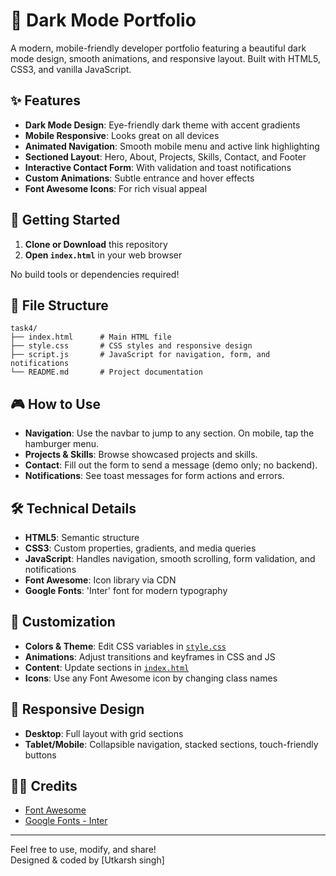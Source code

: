 # 🌙 Dark Mode Portfolio

A modern, mobile-friendly developer portfolio featuring a beautiful dark mode design, smooth animations, and responsive layout. Built with HTML5, CSS3, and vanilla JavaScript.

## ✨ Features

- **Dark Mode Design**: Eye-friendly dark theme with accent gradients
- **Mobile Responsive**: Looks great on all devices
- **Animated Navigation**: Smooth mobile menu and active link highlighting
- **Sectioned Layout**: Hero, About, Projects, Skills, Contact, and Footer
- **Interactive Contact Form**: With validation and toast notifications
- **Custom Animations**: Subtle entrance and hover effects
- **Font Awesome Icons**: For rich visual appeal

## 🚀 Getting Started

1. **Clone or Download** this repository
2. **Open `index.html`** in your web browser

No build tools or dependencies required!

## 📁 File Structure

```
task4/
├── index.html      # Main HTML file
├── style.css       # CSS styles and responsive design
├── script.js       # JavaScript for navigation, form, and notifications
└── README.md       # Project documentation
```

## 🎮 How to Use

- **Navigation**: Use the navbar to jump to any section. On mobile, tap the hamburger menu.
- **Projects & Skills**: Browse showcased projects and skills.
- **Contact**: Fill out the form to send a message (demo only; no backend).
- **Notifications**: See toast messages for form actions and errors.

## 🛠️ Technical Details

- **HTML5**: Semantic structure
- **CSS3**: Custom properties, gradients, and media queries
- **JavaScript**: Handles navigation, smooth scrolling, form validation, and notifications
- **Font Awesome**: Icon library via CDN
- **Google Fonts**: 'Inter' font for modern typography

## 🎨 Customization

- **Colors & Theme**: Edit CSS variables in [`style.css`](style.css)
- **Animations**: Adjust transitions and keyframes in CSS and JS
- **Content**: Update sections in [`index.html`](index.html)
- **Icons**: Use any Font Awesome icon by changing class names

## 📱 Responsive Design

- **Desktop**: Full layout with grid sections
- **Tablet/Mobile**: Collapsible navigation, stacked sections, touch-friendly buttons

## 🧑‍💻 Credits

- [Font Awesome](https://fontawesome.com/)
- [Google Fonts - Inter](https://fonts.google.com/specimen/Inter)

---

Feel free to use, modify, and share!  
Designed & coded by [Utkarsh singh]